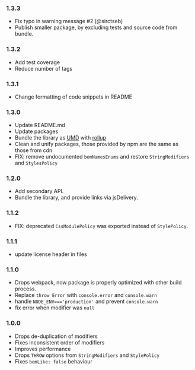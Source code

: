 ### 1.3.3

* Fix typo in warning message #2 (@sirctseb)
* Publish smaller package, by excluding tests and source code from bundle.

### 1.3.2

* Add test coverage
* Reduce number of tags

### 1.3.1

* Change formatting of code snippets in README

### 1.3.0

* Update README.md
* Update packages
* Bundle the library as [UMD](https://github.com/umdjs/umd) with [rollup](https://github.com/rollup/rollup)
* Clean and unify packages, those provided by npm are the same as those from cdn
* FIX: remove undocumented `bemNamesEnums` and restore `StringModifiers` and `StylesPolicy`

### 1.2.0

* Add secondary API.
* Bundle the library, and provide links via jsDelivery.

### 1.1.2

* FIX: deprecated `CssModulePolicy` was exported instead of `StylePolicy`.

### 1.1.1

* update license header in files

### 1.1.0

* Drops webpack, now package is properly optimized with other build process.
* Replace `throw Error` with `console.error` and `console.warn`
* handle `NODE_ENV==='production'` and prevent `console.warn`
* fix error when modifier was `null`

### 1.0.0

* Drops de-duplication of modifiers
* Fixes inconsistent order of modifiers
* Improves performance
* Drops `THROW` options from `StringModifiers` and `StylePolicy`
* Fixes `bemLike: false` behaviour
